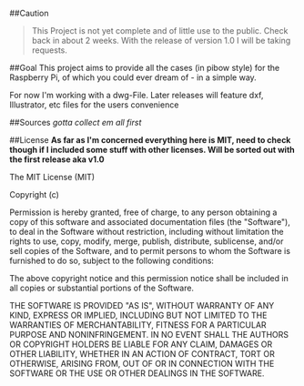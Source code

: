 ##Caution
> This Project is not yet complete and of little use to the public. Check back in about 2 weeks. With the release of version 1.0 I will be taking requests.

##Goal
This project aims to provide all the cases (in pibow style) for the Raspberry Pi, of which you could ever dream of - in a simple way.

For now I'm working with a dwg-File. Later releases will feature dxf, Illustrator, etc files for the users convenience

##Sources
*gotta collect em all first*

##License
**As far as I'm concerned everything here is MIT, need to check though if I included some stuff with other licenses. Will be sorted out with the first release aka v1.0**

The MIT License (MIT)

Copyright (c) <year> <copyright holders>

Permission is hereby granted, free of charge, to any person obtaining a copy
of this software and associated documentation files (the "Software"), to deal
in the Software without restriction, including without limitation the rights
to use, copy, modify, merge, publish, distribute, sublicense, and/or sell
copies of the Software, and to permit persons to whom the Software is
furnished to do so, subject to the following conditions:

The above copyright notice and this permission notice shall be included in
all copies or substantial portions of the Software.

THE SOFTWARE IS PROVIDED "AS IS", WITHOUT WARRANTY OF ANY KIND, EXPRESS OR
IMPLIED, INCLUDING BUT NOT LIMITED TO THE WARRANTIES OF MERCHANTABILITY,
FITNESS FOR A PARTICULAR PURPOSE AND NONINFRINGEMENT. IN NO EVENT SHALL THE
AUTHORS OR COPYRIGHT HOLDERS BE LIABLE FOR ANY CLAIM, DAMAGES OR OTHER
LIABILITY, WHETHER IN AN ACTION OF CONTRACT, TORT OR OTHERWISE, ARISING FROM,
OUT OF OR IN CONNECTION WITH THE SOFTWARE OR THE USE OR OTHER DEALINGS IN
THE SOFTWARE.
